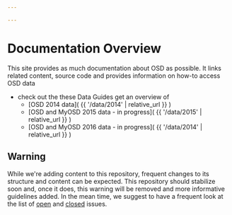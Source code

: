 ```yaml
---

---
```

# Documentation Overview

This site provides as much documentation about OSD as possible. It links related content, source code and provides information on how-to access OSD data

* check out the these Data Guides get an overview of
  * [OSD 2014 data]( {{ '/data/2014' | relative_url }} )
  * [OSD and MyOSD 2015 data - in progress]( {{ '/data/2015' | relative_url }} )
  * [OSD and MyOSD 2016 data - in progress]( {{ '/data/2014' | relative_url }} )

## Warning

While we're adding content to this repository, frequent changes to its structure and content can be expected. This repository should stabilize soon and, once it does, this warning will be removed and more informative guidelines added. In the mean time, we suggest to have a frequent look at the list of [open](https://github.com/MicroB3-IS/osd-analysis/issues) and [closed](https://github.com/MicroB3-IS/osd-analysis/issues?utf8=%E2%9C%93&q=is%3Aissue+is%3Aclosed) issues.
